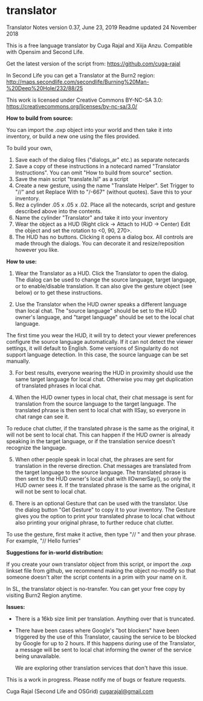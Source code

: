 # translator
Translator Notes
version  0.37, June 23, 2019
Readme updated 24 November 2018

This is a free language translator by Cuga Rajal and Xiija Anzu.
Compatible with Opensim and Second Life.

Get the latest version of the script from: https://github.com/cuga-rajal

In Second Life you can get a Translator at the Burn2 region:
  http://maps.secondlife.com/secondlife/Burning%20Man-%20Deep%20Hole/232/88/25

This work is licensed under Creative Commons BY-NC-SA 3.0:
  https://creativecommons.org/licenses/by-nc-sa/3.0/

**How to build from source:**

You can import the .oxp object into your world and then take it into inventory,
or build a new one using the files provided.

To build your own,

1) Save each of the dialog files ("dialogs_ar" etc.) as separate notecards
2) Save a copy of these instructions in a notecard named "Translator Instructions".
You can omit "How to build from source" section.
3) Save the main script "translate.lsl" as a script
4) Create a new gesture, using the name "Translate Helper".
Set Trigger to "//" and set Replace With to "/-667" (without quotes).
Save this to your inventory.
4) Rez a cylinder .05 x .05 x .02. Place all the notecards, script and gesture described
above into the contents.
5) Name the cylinder "Translator" and take it into your inventory
6) Wear the object as a HUD (Right click -> Attach to HUD -> Center)
Edit the object and set the rotation to <0, 90, 270>.
7) The HUD has no buttons. Clicking it opens a dialog box. All controls are made
through the dialogs. You can decorate it and resize/reposition however you like. 


**How to use:**

1) Wear the Translator as a HUD. Click the Translator to open the dialog. The
dialog can be used to change the source language, target language, or to
enable/disable translation. It can also give the gesture object (see below)
or to get these instructions.

2) Use the Translator when the HUD owner speaks a different language than
local chat. The "source language" should be set to the HUD owner's language, and
"target language" should be set to the local chat language.

The first time you wear the HUD, it will try to detect your viewer preferences
configure the source language automatically. If it can not detect the viewer
settings, it will default to English. Some versions of Singularity do not 
support language detection. In this case, the source language can be set
manually.


3) For best results, everyone wearing the HUD in proximity should use the same
target language for local chat. Otherwise you may get duplication of translated
phrases in local chat.

4) When the HUD owner types in local chat, their chat message is sent for
translation from the source language to the target language. The translated
phrase is then sent to local chat with llSay, so everyone in chat range can see
it.

To reduce chat clutter, if the translated phrase is the same as the original, it
will not be sent to local chat. This can happen if the HUD owner is already
speaking in the target language, or if the translation service doesn't recognize
the language.

5) When other people speak in local chat, the phrases are sent for translation
in the reverse direction. Chat messages are translated from the target language
to the source language. The translated phrase is then sent to the HUD owner's
local chat with llOwnerSay(), so only the HUD owner sees it. If the translated
phrase is the same as the original, it will not be sent to local chat.

6) There is an optional Gesture that can be used with the translator.
Use the dialog button "Get Gesture" to copy it to your inventory.
The Gesture gives you the option to print your translated phrase to local chat
without also printing your original phrase, to further reduce chat clutter.

To use the gesture, first make it active, then type "// " and then your phrase. 
For example, "// Hello furries"


**Suggestions for in-world distribution:**

If you create your own translator object from this script, or import the .oxp
linkset file from github, we recommend making the object no-modify so that
someone doesn't alter the script contents in a prim with your name on it.

In SL, the translator object is no-transfer. You can get your free copy by
visiting Burn2 Region anytime. 

**Issues:**

- There is a 16kb size limit per translation. Anything over that is truncated.

- There have been cases where Google's "bot blockers" have been triggered by the
  use of this Translator, causing the service to be blocked by Google for up to
  2 hours. If this happens during use of the Translator, a message will be sent
  to local chat informing the owner of the service being unavailable. 

  We are exploring other translation services that don't have this issue.

This is a work in progress. Please notify me of bugs or feature requests.

Cuga Rajal (Second Life and OSGrid)
cugarajal@gmail.com
